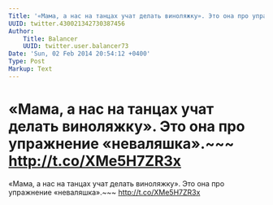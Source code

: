 ```yaml
---
Title: '«Мама, а нас на танцах учат делать виноляжку». Это она про упражнение «неваляшка».~~~ http://t.co/XMe5H7ZR3x'
UUID: twitter.430021342730387456
Author:
    Title: Balancer
    UUID: twitter.user.balancer73
Date: 'Sun, 02 Feb 2014 20:54:12 +0400'
Type: Post
Markup: Text
---
```


# «Мама, а нас на танцах учат делать виноляжку». Это она про упражнение «неваляшка».~~~ http://t.co/XMe5H7ZR3x

«Мама, а нас на танцах учат делать виноляжку». Это она про
упражнение «неваляшка».~~~ http://t.co/XMe5H7ZR3x